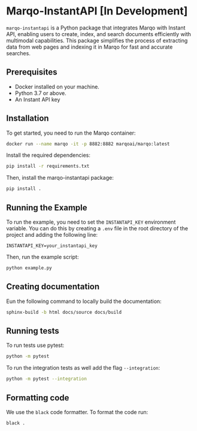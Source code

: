 # Marqo-InstantAPI [In Development]

`marqo-instantapi` is a Python package that integrates Marqo with Instant API, enabling users to create, index, and search documents efficiently with multimodal capabilities. This package simplifies the process of extracting data from web pages and indexing it in Marqo for fast and accurate searches.

## Prerequisites

- Docker installed on your machine.
- Python 3.7 or above.
- An Instant API key

## Installation

To get started, you need to run the Marqo container:

```bash
docker run --name marqo -it -p 8882:8882 marqoai/marqo:latest
```

Install the required dependencies:
```bash
pip install -r requirements.txt
```

Then, install the marqo-instantapi package:
```bash
pip install .
```

## Running the Example

To run the example, you need to set the `INSTANTAPI_KEY` environment variable. You can do this by creating a `.env` file in the root directory of the project and adding the following line:

```
INSTANTAPI_KEY=your_instantapi_key
```

Then, run the example script:

```bash
python example.py
```

## Creating documentation

Eun the following command to locally build the documentation:

```bash
sphinx-build -b html docs/source docs/build
```

## Running tests

To run tests use pytest:

```bash
python -m pytest
```

To run the integration tests as well add the flag `--integration`:

```bash
python -m pytest --integration
```

## Formatting code

We use the `black` code formatter. To format the code run:

```bash
black .
```